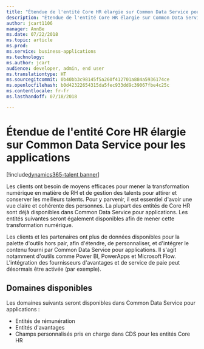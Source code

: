 ```yaml
---
title: "Étendue de l'entité Core HR élargie sur Common Data Service pour les applications"
description: "Étendue de l'entité Core HR élargie sur Common Data Service pour les applications"
author: jcart1106
manager: AnnBe
ms.date: 07/22/2018
ms.topic: article
ms.prod: 
ms.service: business-applications
ms.technology: 
ms.author: jcart
audience: developer, admin, end user
ms.translationtype: HT
ms.sourcegitcommit: 0b40bb3c98145f5a260f412701a884a5936174ce
ms.openlocfilehash: b0d42322654315da5fec933dd9c39067fbe4c25c
ms.contentlocale: fr-fr
ms.lasthandoff: 07/18/2018

---
```


# <a name="extended-core-hr-entity-scope-on-common-data-service-for-apps"></a>Étendue de l'entité Core HR élargie sur Common Data Service pour les applications

[!include[dynamics365-talent banner](../includes/dynamics365-talent.md)]

Les clients ont besoin de moyens efficaces pour mener la transformation numérique en matière de RH et de gestion des talents pour attirer et conserver les meilleurs talents. Pour y parvenir, il est essentiel d'avoir une vue claire et cohérente des personnes.
La plupart des entités de Core HR sont déjà disponibles dans Common Data Service pour applications. Les entités suivantes seront également disponibles afin de mener cette transformation numérique.

Les clients et les partenaires ont plus de données disponibles pour la palette d'outils hors pair, afin d'étendre, de personnaliser, et d'intégrer le contenu fourni par Common Data Service pour applications. Il s'agit notamment d'outils comme Power BI, PowerApps et Microsoft Flow.
L'intégration des fournisseurs d'avantages et de service de paie peut désormais être activée (par exemple).

## <a name="available-areas"></a>Domaines disponibles

Les domaines suivants seront disponibles dans Common Data Service pour applications :

-   Entités de rémunération
-   Entités d'avantages
-   Champs personnalisés pris en charge dans CDS pour les entités Core HR               




